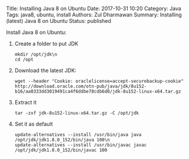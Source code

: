 Title: Installing Java 8 on Ubuntu
Date: 2017-10-31 10:20
Category: Java
Tags: java8, ubuntu, install
Authors: Zul Dharmawan
Summary: Installing (latest) Java 8 on Ubuntu 
Status: published

Install Java 8 on Ubuntu:

1. Create a folder to put JDK

    ```
    mkdir /opt/jdk\n
    cd /opt
    ```

2. Download the latest JDK:

    ```
    wget --header "Cookie: oraclelicense=accept-securebackup-cookie" http://download.oracle.com/otn-pub/java/jdk/8u152-b16/aa0333dd3019491ca4f6ddbe78cdb6d0/jdk-8u152-linux-x64.tar.gz
    ```

3. Extract it

    ```
    tar -zxf jdk-8u152-linux-x64.tar.gz -C /opt/jdk
    ```

4. Set it as default

    ```
    update-alternatives --install /usr/bin/java java /opt/jdk/jdk1.8.0_152/bin/java 100\n
    update-alternatives --install /usr/bin/javac javac /opt/jdk/jdk1.8.0_152/bin/javac 100
    ```
